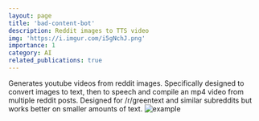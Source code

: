 ```yaml
---
layout: page
title: 'bad-content-bot'
description: Reddit images to TTS video
img: 'https://i.imgur.com/i5gNchJ.png'
importance: 1
category: AI
related_publications: true
---
```


Generates youtube videos from reddit images. Specifically designed to convert images to text, then to speech and compile an mp4 video from multiple reddit posts. Designed for /r/greentext and similar subreddits but works better on smaller amounts of text.
![example](https://i.redd.it/qccpdnmecfq21.png)
